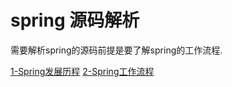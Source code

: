 # spring 源码解析

需要解析spring的源码前提是要了解spring的工作流程.

[1-Spring发展历程](./1-spring-work-flow/1-spring-history.md)
[2-Spring工作流程](./1-spring-work-flow/2-spring-work-flow.md)